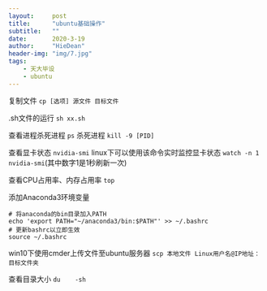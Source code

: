 ```yaml
---
layout:     post
title:      "ubuntu基础操作"
subtitle:   ""
date:       2020-3-19
author:     "HieDean"
header-img: "img/7.jpg"
tags:
    - 天大毕设
    - ubuntu
---
```

复制文件
`cp [选项] 源文件 目标文件`

.sh文件的运行
`sh xx.sh`

查看进程杀死进程
`ps`
杀死进程
`kill -9 [PID]`

查看显卡状态
`nvidia-smi`
linux下可以使用该命令实时监控显卡状态
`watch -n 1 nvidia-smi`(其中数字1是1秒刷新一次)

查看CPU占用率、内存占用率
`top`

添加Anaconda3环境变量
```
# 将anaconda的bin目录加入PATH
echo 'export PATH="~/anaconda3/bin:$PATH"' >> ~/.bashrc
# 更新bashrc以立即生效
source ~/.bashrc
```

win10下使用cmder上传文件至ubuntu服务器
`scp 本地文件 Linux用户名@IP地址：目标文件夹`

查看目录大小
`du    -sh`
